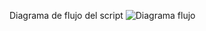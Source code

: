 Diagrama de flujo del script
![Diagrama flujo](https://github.com/user-attachments/assets/55e7ead8-179c-4d5e-bf40-c7004d861e97)


